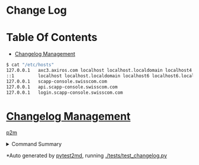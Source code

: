 # Change Log


<!-- TOC -->

# Table Of Contents

- <a name="toc1"></a>[Changelog Management](#changelog-management)

<!-- TOC -->

<!-- md_links_for: github -->
<!-- autogen tutorial -->

```bash
$ cat "/etc/hosts"
127.0.0.1   axc3.axiros.com localhost localhost.localdomain localhost4 localhost4.localdomain4
::1         localhost localhost.localdomain localhost6 localhost6.localdomain6
127.0.0.1   scapp-console.swisscom.com
127.0.0.1   api.scapp-console.swisscom.com
127.0.0.1   login.scapp-console.swisscom.com
```


# <a href="#toc1">Changelog Management</a>

[p2m][p2m.py]
  



<details><summary>Command Summary</summary>


```bash
cat "/etc/hosts"
```
</details>




*Auto generated by [pytest2md](https://github.com/axiros/pytest2md), running [./tests/test_changelog.py](./tests/test_changelog.py)

<!-- autogen tutorial -->


<!-- autogenlinks -->
[p2m.py]: https://github.com/axiros/pytest2md/blob/98a411aacd1ce24b8e56e95c9d50e5dc4a945525/pytest2md/p2m.py